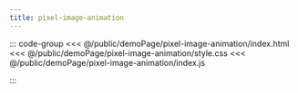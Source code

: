 ```yaml
---
title: pixel-image-animation
---
```


::: code-group
<<< @/public/demoPage/pixel-image-animation/index.html
<<< @/public/demoPage/pixel-image-animation/style.css
<<< @/public/demoPage/pixel-image-animation/index.js

:::